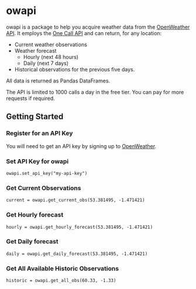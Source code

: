 # owapi

owapi is a package to help you acquire weather data from the
[OpenWeather API](https://openweathermap.org/api).
It employs the [One Call API](https://openweathermap.org/api/one-call-api) and
can return, for any location:

* Current weather observations
* Weather forecast
  * Hourly (next 48 hours)
  * Daily (next 7 days)
* Historical observations for the previous five days.

All data is returned as Pandas DataFrames.

The API is limited to 1000 calls a day in the free tier. You can pay for more
requests if required.

## Getting Started

### Register for an API Key

You will need to get an API key by signing up to
[OpenWeather](https://openweathermap.org/guide).

### Set API Key for owapi

    owapi.set_api_key("my-api-key")

### Get Current Observations

    current = owapi.get_current_obs(53.381495, -1.471421)

### Get Hourly forecast

    hourly = owapi.get_hourly_forecast(53.381495, -1.471421)

### Get Daily forecast

    daily = owapi.get_daily_forecast(53.381495, -1.471421)

### Get All Available Historic Observations

    historic = owapi.get_all_obs(60.33, -1.33)
